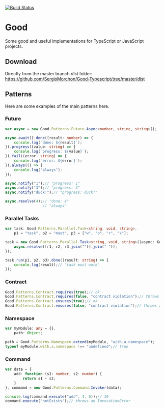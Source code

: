 [![Build Status](https://travis-ci.org/SergioMorchon/Good-Typescript.svg?branch=master)](https://travis-ci.org/SergioMorchon/Good-Typescript)
# Good
Some good and useful implementations for TypeScript or JavaScript projects.
## Download
Directly from the master branch _dist_ folder: https://github.com/SergioMorchon/Good-Typescript/tree/master/dist
## Patterns
Here are some examples of the main patterns here.
### Future
``` typescript
var async = new Good.Patterns.Future.Async<number, string, string>();

async.await().done((result: number) => {
	console.log(`done: ${result}`);
}).progress((value: string) => {
	console.log(`progress: ${value}`);
}).fail((error: string) => {
	console.log(`error: ${error}`);
}).always(() => {
	console.log("always");
});

async.notify("1");// "progress: 1"
async.notify("3");// "progress: 3"
async.notify("duck!");// "progress: duck!"

async.resolve(4);// "done: 4"
                 // "always"
```
### Parallel Tasks
``` typescript
var task: Good.Patterns.Parallel.Task<string, void, string>,
    p1 = "task", p2 = "must", p3 = ["w", "o", "r", "k"];

task = new Good.Patterns.Parallel.Task<string, void, string>((async: Good.Patterns.Future.Async<string, void, string>, r1: string, r2: string, r3: string[]) => {
    async.resolve([r1, r2, r3.join("")].join(" "));
});

task.run(p1, p2, p3).done((result: string) => {
    console.log(result);// "task must work"
});
```
### Contract
``` typescript
Good.Patterns.Contract.requires(true);// ok
Good.Patterns.Contract.requires(false, "contract violation");// throws a PreConditionError
Good.Patterns.Contract.ensures(true);// ok
Good.Patterns.Contract.ensures(false, "contract violation");// throws a PostConditionError
```
### Namespace
``` typescript
var myModule: any = {},
    path: Object;

path = Good.Patterns.Namespace.extend(myModule, "with.a.namespace");
typeof myModule.with.a.namespace !== "undefined";// true
```
### Command
``` typescript
var data = {
	add: function (s1: number, s2: number) {
		return s1 + s2;
	}
}, command = new Good.Patterns.Command.Invoker(data);

console.log(command.execute("add", 4, 6));// 10
command.execute("notExists");// throws an InvocationError
```
